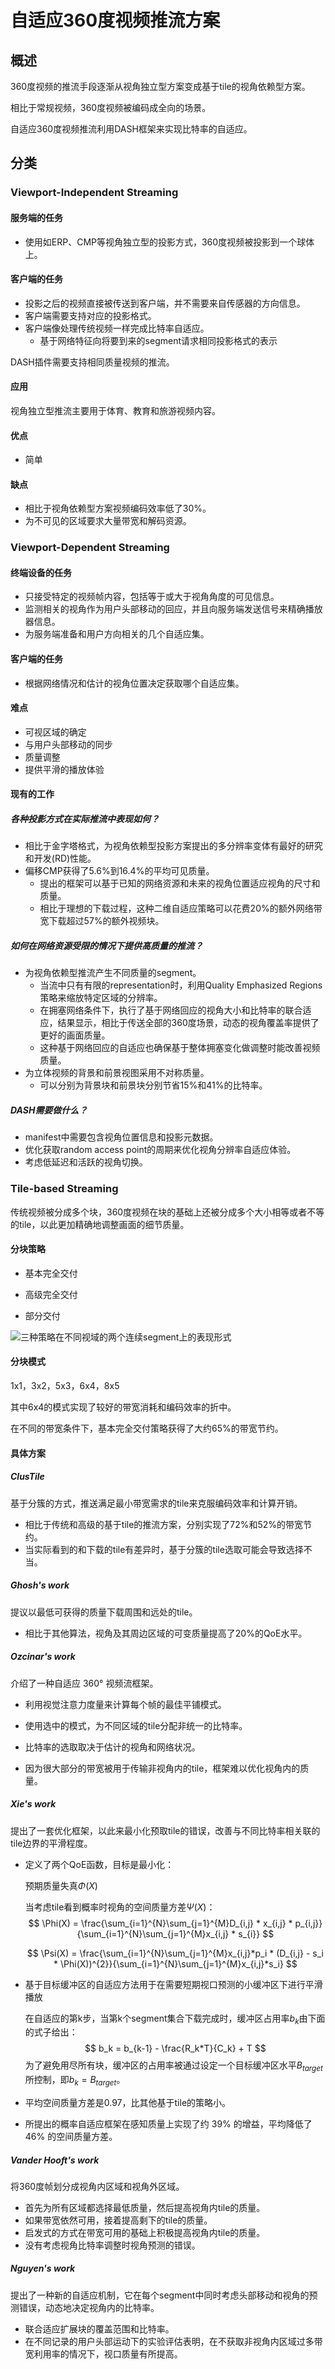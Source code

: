 # 自适应360度视频推流方案


## 概述

360度视频的推流手段逐渐从视角独立型方案变成基于tile的视角依赖型方案。

相比于常规视频，360度视频被编码成全向的场景。

自适应360度视频推流利用DASH框架来实现比特率的自适应。

## 分类

### Viewport-Independent Streaming

#### 服务端的任务

+ 使用如ERP、CMP等视角独立型的投影方式，360度视频被投影到一个球体上。

#### 客户端的任务

+ 投影之后的视频直接被传送到客户端，并不需要来自传感器的方向信息。
+ 客户端需要支持对应的投影格式。
+ 客户端像处理传统视频一样完成比特率自适应。
  - 基于网络特征向将要到来的segment请求相同投影格式的表示

DASH插件需要支持相同质量视频的推流。

#### 应用

视角独立型推流主要用于体育、教育和旅游视频内容。

#### 优点

+ 简单

#### 缺点

+ 相比于视角依赖型方案视频编码效率低了30%。
+ 为不可见的区域要求大量带宽和解码资源。

### Viewport-Dependent Streaming

#### 终端设备的任务

+ 只接受特定的视频帧内容，包括等于或大于视角角度的可见信息。
+ 监测相关的视角作为用户头部移动的回应，并且向服务端发送信号来精确播放器信息。
+ 为服务端准备和用户方向相关的几个自适应集。

#### 客户端的任务

+ 根据网络情况和估计的视角位置决定获取哪个自适应集。

#### 难点

+ 可视区域的确定
+ 与用户头部移动的同步
+ 质量调整
+ 提供平滑的播放体验

#### 现有的工作

##### 各种投影方式在实际推流中表现如何？

+ 相比于金字塔格式，为视角依赖型投影方案提出的多分辨率变体有最好的研究和开发(RD)性能。
+ 偏移CMP获得了5.6%到16.4%的平均可见质量。
  - 提出的框架可以基于已知的网络资源和未来的视角位置适应视角的尺寸和质量。
  - 相比于理想的下载过程，这种二维自适应策略可以花费20%的额外网络带宽下载超过57%的额外视频块。

##### 如何在网络资源受限的情况下提供高质量的推流？

+ 为视角依赖型推流产生不同质量的segment。
  - 当流中只有有限的representation时，利用Quality Emphasized Regions策略来缩放特定区域的分辨率。
  - 在拥塞网络条件下，执行了基于网络回应的视角大小和比特率的联合适应，结果显示，相比于传送全部的360度场景，动态的视角覆盖率提供了更好的画面质量。
  - 这种基于网络回应的自适应也确保基于整体拥塞变化做调整时能改善视频质量。
+ 为立体视频的背景和前景视图采用不对称质量。
  - 可以分别为背景块和前景块分别节省15%和41%的比特率。

##### DASH需要做什么？

+ manifest中需要包含视角位置信息和投影元数据。
+ 优化获取random access point的周期来优化视角分辨率自适应体验。
+ 考虑低延迟和活跃的视角切换。

### Tile-based Streaming

传统视频被分成多个块，360度视频在块的基础上还被分成多个大小相等或者不等的tile，以此更加精确地调整画面的细节质量。

#### 分块策略

+ 基本完全交付

+ 高级完全交付

+ 部分交付

![三种策略在不同视域的两个连续segment上的表现形式](https://i.loli.net/2021/10/25/oi8ZDSzyFj6dtXC.png)

#### 分块模式

1x1，3x2，5x3，6x4，8x5

其中6x4的模式实现了较好的带宽消耗和编码效率的折中。

在不同的带宽条件下，基本完全交付策略获得了大约65%的带宽节约。

#### 具体方案

##### ClusTile

基于分簇的方式，推送满足最小带宽需求的tile来克服编码效率和计算开销。

+ 相比于传统和高级的基于tile的推流方案，分别实现了72%和52%的带宽节约。
+ 当实际看到的和下载的tile有差异时，基于分簇的tile选取可能会导致选择不当。

##### Ghosh's work

提议以最低可获得的质量下载周围和远处的tile。

+ 相比于其他算法，视角及其周边区域的可变质量提高了20%的QoE水平。

##### Ozcinar's work

介绍了一种自适应 360° 视频流框架。

+ 利用视觉注意力度量来计算每个帧的最佳平铺模式。

+ 使用选中的模式，为不同区域的tile分配非统一的比特率。
+ 比特率的选取取决于估计的视角和网络状况。
+ 因为很大部分的带宽被用于传输非视角内的tile，框架难以优化视角内的质量。

##### Xie's work

提出了一套优化框架，以此来最小化预取tile的错误，改善与不同比特率相关联的tile边界的平滑程度。

+ 定义了两个QoE函数，目标是最小化：

  预期质量失真$\Phi(X)$

  当考虑tile看到概率时视角的空间质量方差$\Psi(X)$：
  $$
  \Phi(X) = \frac{\sum_{i=1}^{N}\sum_{j=1}^{M}D_{i,j} * x_{i,j} * p_{i,j}}{\sum_{i=1}^{N}\sum_{j=1}^{M}x_{i,j} * s_{i}}
  $$

  $$
  \Psi(X) = \frac{\sum_{i=1}^{N}\sum_{j=1}^{M}x_{i,j}*p_i * (D_{i,j} - s_i * \Phi(X))^{2}}{\sum_{i=1}^{N}\sum_{j=1}^{M}x_{i,j}*s_i}
  $$

+ 基于目标缓冲区的自适应方法用于在需要短期视口预测的小缓冲区下进行平滑播放

  在自适应的第k步，当第k个segment集合下载完成时，缓冲区占用率$b_k$由下面的式子给出：
  $$
  b_k = b_{k-1} - \frac{R_k*T}{C_k} + T
  $$
  为了避免用尽所有块，缓冲区的占用率被通过设定一个目标缓冲区水平$B_{target}$所控制，即$b_k = B_{target}$。

+ 平均空间质量方差是0.97，比其他基于tile的策略小。

+ 所提出的概率自适应框架在感知质量上实现了约 39% 的增益，平均降低了 46% 的空间质量方差。

##### Vander Hooft's work

将360度帧划分成视角内区域和视角外区域。

+ 首先为所有区域都选择最低质量，然后提高视角内tile的质量。
+ 如果带宽依然可用，接着提高剩下的tile的质量。
+ 启发式的方式在带宽可用的基础上积极提高视角内tile的质量。
+ 没有考虑视角比特率调整时视角预测的错误。

##### Nguyen's work

提出了一种新的自适应机制，它在每个segment中同时考虑头部移动和视角的预测错误，动态地决定视角内的比特率。

+ 联合适应扩展块的覆盖范围和比特率。
+ 在不同记录的用户头部运动下的实验评估表明，在不获取非视角内区域过多带宽利用率的情况下，视口质量有所提高。

